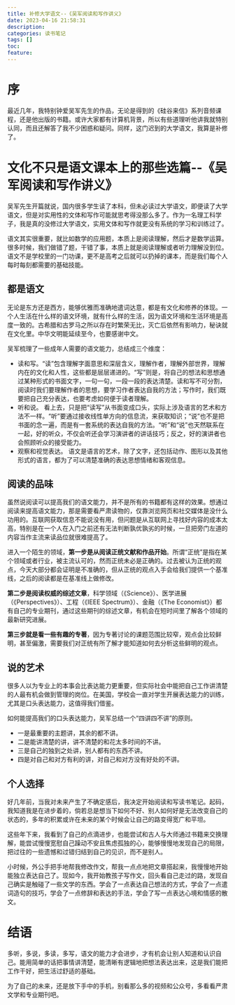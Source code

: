```yaml
---
title: 补修大学语文--《吴军阅读和写作讲义》
date: 2023-04-16 21:58:31
description:
categories: 读书笔记
tags: []
toc:
feature:
---
```


# 序

最近几年，我特别钟爱吴军先生的作品，无论是得到的《硅谷来信》系列音频课程，还是他出版的书籍。或许大家都有计算机背景，所以有些道理听他讲我就特别认同，而且还解答了我不少困惑和疑问。同样，这门迟到的大学语文，我算是补修了。

<!-- more -->

# 文化不只是语文课本上的那些选篇--《吴军阅读和写作讲义》

吴军先生开篇就说，国内很多学生读了本科，但未必读过大学语文，即便读了大学语文，但是对实用性的文体和写作可能就思考得没那么多了。作为一名理工科学子，我是真的没修过大学语文，实用文体和写作就更没有系统的学习和训练过了。

语文其实很重要，就比如数学的应用题，本质上是阅读理解，然后才是数学运算。很多时候，我们做错了题，干错了事，本质上就是阅读理解或者听力理解没到位。语文不是学校里的一门功课，更不是高考之后就可以扔掉的课本，而是我们每个人每时每刻都需要的基础技能。

## 都是语文

无论是东方还是西方，能够优雅而准确地遣词达意，都是有文化和修养的体现。一个人生活在什么样的语文环境，就有什么样的生活，因为语文环境和生活环境是高度一致的。古希腊和古罗马之所以存在时繁荣无比，灭亡后依然有影响力，秘诀就在文化里。中华文明能延续至今，也要感谢中文。

吴军梳理了一些成年人需要的语文能力，总结成三个维度：

- 读和写。“读”包含理解字面意思和深层含义，理解作者，理解外部世界，理解内在的文化和人性，这些都是层层递进的。“写”则是，将自己的想法和思想通过某种形式的书面文字，一句一句，一段一段的表达清楚。读和写不可分割，阅读时我们要理解作者的思想，要学习作者表达自我的方法；写作时，我们既要把自己充分表达，也要考虑如何便于读者理解。
- 听和说。 看上去，只是把“读写”从书面变成口头，实际上涉及语言的艺术和方法不一样。“听”要通过接收线性单方向的信息流，来获取知识；“说”也不是把书面的念一遍，而是有一套系统的表达自我的方法。“听”和“说”也天然联系在一起，好的听众，不仅会听还会学习演讲者的讲话技巧；反之，好的演讲者也会照顾听众的接受能力。
- 观察和视觉表达。 语文是语言的艺术，除了文字，还包括动作、图形以及其他形式的语言，都为了可以清楚准确的表达思想情绪和客观信息。

## 阅读的品味

虽然说阅读可以提高我们的语文能力，并不是所有的书籍都有这样的效果。想通过阅读来提高语文能力，那是需要看严肃读物的，仅靠浏览网页和社交媒体是没什么功用的。互联网获取信息不能说没有用，但问题是从互联网上寻找好内容的成本太高，特别是在一个人在入门之前还有无法判断孰优孰劣的时候，一旦把旁门左道的内容当作主流来读品位就很难提高了。

进入一个陌生的领域，**第一步是从阅读正统文献和作品开始**。所谓“正统”是指在某个领域或者行业，被主流认可的，然而正统未必是正确的。过去被认为正统的观点，今天大部分都会证明是不准确的，但从正统的观点入手会给我们提供一个基准线，之后的阅读都是在基准线上做修改。

**第二步是阅读权威的综述文章**，科学领域（《Science》）、医学进展（《Perspectives》）、工程（《IEEE Spectrum》）、金融（《The Economist》）都有自己的专业期刊，通过这些期刊的综述文章，有机会在短时间里了解各个领域的最新研究进展。

**第三步就是看一些有趣的专著**，因为专著讨论的课题范围比较窄，观点会比较鲜明，甚至偏激，需要我们对正统有所了解才能知道如何去分析这些鲜明的观点。

## 说的艺术

很多人以为专业上的本事会比表达能力更重要，但实际社会中能把自己工作讲清楚的人最有机会做到管理的岗位。在美国，学校会一直对学生开展表达能力的训练，尤其是口头表达能力，这值得我们借鉴。

 如何能提高我们的口头表达能力，吴军总结一个“四讲四不讲”的原则。

- 一是最重要的主题讲，其余的都不讲。
- 二是能讲清楚的讲，讲不清楚的和花太多时间的不讲。
- 三是自己的独到之处讲，别人都有的东西不讲。
- 四是对自己和对方有利的讲，对自己和对方没有好处的不讲。

## 个人选择

好几年前，当我对未来产生了不确定感后，我决定开始阅读和写读书笔记。起码，我知道我是在进步着的，倘若总是想当下如何不好、别人如何好是无法改变自己的状态的，多年的积累或许在未来的某个时候会让自己的路变得宽广和平坦。

这些年下来，我看到了自己的点滴进步，也能尝试和古人与大师通过书籍来交换理解，能尝试慢慢宽慰自己躁动不安且焦虑孤独的心，能够慢慢地发现自己的局限，把过往的一些遗憾和过错归结到自己的见识，而不是别人。

小时候，外公手把手地帮我修改作文，帮我一点点地把文章搭起来，我慢慢地开始能独立表达自己了。现如今，我开始教孩子写作文，回头看自己走过的路，发现自己确实是触碰了一些文学的东西。学会了一点表达自己想法的方式，学会了一点遣词造句的技巧，学会了一点修辞和表达的手法，学会了写一点表达心境和情感的散文。

# 结语

多听，多说，多读，多写，语文的能力才会进步，才有机会让别人知道和认识自己。能用简单的话把事情讲清楚，能清晰有逻辑地把想法表达出来，这是我们能把工作干好，把生活过舒适的基础。

为了自己的未来，还是放下手中的手机，别看那么多的视频和公众号，多看看严肃文学和专业期刊吧。